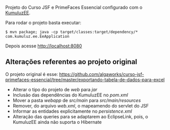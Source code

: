 Projeto do Curso JSF e PrimeFaces Essencial configurado com o [KumuluzEE](https://github.com/TFaga/KumuluzEE).

Para rodar o projeto basta executar:

```shell
$ mvn package; java -cp target/classes:target/dependency/* com.kumuluz.ee.EeApplication
```

Depois acesse [http://localhost:8080](http://localhost:8080)

## Alterações referentes ao projeto original

O projeto original é esse: https://github.com/algaworks/curso-jsf-primefaces-essencial/tree/master/exportando-tabela-de-dados-para-excel

* Alterar o tipo do projeto de *web* para *jar*
* Inclusão das dependências do KumuluzEE no *pom.xml*
* Mover a pasta *webapp* de *src/main* para *src/main/resources*
* Remover, do arquivo *web.xml*, o mapeamendo do servlet do JSF
* Informar as entidades explicitamente no *persistence.xml*
* Alteração das queries para se adaptarem ao EclipseLink, pois, o KumuluzEE ainda não suporta o Hibernate
